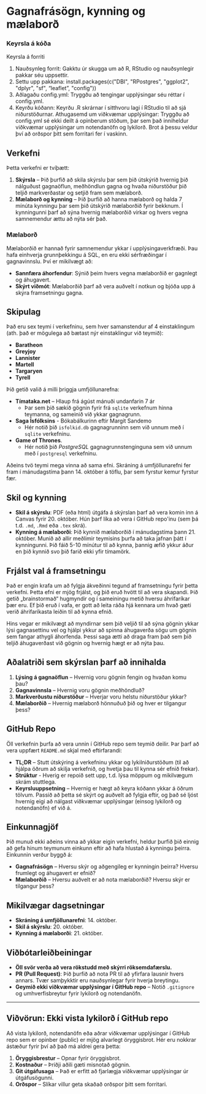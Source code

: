# Gagnafrásögn, kynning og mælaborð
### Keyrsla á kóða

Keyrsla á forriti
1. Nauðsynleg forrit: Gakktu úr skugga um að R, RStudio og nauðsynlegir pakkar séu uppsettir.
2. Settu upp pakkana:
   install.packages(c("DBI", "RPostgres", "ggplot2", "dplyr", "sf", “leaflet”, "config"))
3. Aðlagaðu config.yml: Tryggðu að tengingar upplýsingar séu réttar í config.yml.
4. Keyrðu kóðann: Keyrðu .R skrárnar í sitthvoru lagi í RStudio til að sjá niðurstöðurnar.
Athugasemd um viðkvæmar upplýsingar: Tryggðu að config.yml sé ekki deilt á opinberum stöðum, þar sem það inniheldur viðkvæmar upplýsingar um notendanöfn og lykilorð. Brot á þessu veldur því að orðspor þitt sem forritari fer í vaskinn.


## Verkefni

Þetta verkefni er tvíþætt:

1. **Skýrsla** – Þið þurfið að skila skýrslu þar sem þið útskýrið hvernig þið nálguðust gagnaöflun,
   meðhöndlun gagna og hvaða niðurstöður þið teljið markverðastar og setjið fram sem mælaborð.
2. **Mælaborð og kynning** – Þið þurfið að hanna mælaborð og halda 7 mínúta kynningu þar sem
   þið útskýrið mælaborðið fyrir bekknum. Í kynningunni þarf að sýna hvernig mælaborðið virkar og
   hvers vegna samnemendur ættu að nýta sér það.

### Mælaborð

Mælaborðið er hannað fyrir samnemendur ykkar í upplýsingaverkfræði. Þau hafa einhverja grunnþekkingu
á SQL, en eru ekki sérfræðingar í gagnavinnslu. Því er mikilvægt að:

- **Sannfæra áhorfendur**: Sýnið þeim hvers vegna mælaborðið er gagnlegt og áhugavert.
- **Skýrt viðmót**: Mælaborðið þarf að vera auðvelt í notkun og bjóða upp á skýra framsetningu
  gagna.

## Skipulag

Það eru sex teymi í verkefninu, sem hver samanstendur af 4 einstaklingum (ath. það er mögulega
að bætast nýr einstaklingur við teymið):

- **Baratheon**
- **Greyjoy**
- **Lannister**
- **Martell**
- **Targaryen**
- **Tyrell**

Þið getið valið á milli þriggja umfjöllunarefna:

- **Tímataka.net** – Hlaup frá ágúst mánuði undanfarin 7 ár
    - Þar sem þið sækið gögnin fyrir frá `sqlite` verkefnum hinna teymanna, og sameinið við ykkar
      gagnagrunn.
- **Saga Ísfólksins** - Bókabálkurinn eftir Margit Sandemo
    - Hér notið þið `isfolkid.db` gagnagrunninn sem við unnum með í `sqlite` verkefninu.
- **Game of Thrones**.
    - Hér notið þið _PostgreSQL_ gagnagrunnstenginguna sem við unnum með í `postgresql` verkefninu.

Aðeins tvö teymi mega vinna að sama efni. Skráning á umfjöllunarefni fer fram í mánudagstíma 
þann 14. október á töflu, þar sem fyrstur kemur fyrstur fær.

## Skil og kynning

- **Skil á skýrslu**: PDF (eða html) útgáfa á skýrslan þarf að vera komin inn á Canvas fyrir 20.
  október. Hún þarf líka að vera í GitHub repo'inu (sem þá t.d. `.md`, `.Rmd` eða `.tex` skrá).
- **Kynning á mælaborði**: Þið kynnið mælaborðið í mánudagstíma þann 21. október. Munið að allir
  meðlimir teymisins þurfa að taka jafnan þátt í kynningunni. Þið fáið 5-10 mínútur til að kynna,
  þannig æfið ykkur áður en þið kynnið svo þið farið ekki yfir tímamörk.

## Frjálst val á framsetningu

Það er engin krafa um að fylgja ákveðinni tegund af framsetningu fyrir þetta verkefni. Þetta efni er
mjög frjálst, og þið eruð hvött til að vera skapandi. Þið getið „brainstormað“ hugmyndir og í
sameiningu metið hversu áhrifaríkar þær eru. Ef þið eruð í vafa, er gott að leita ráða hjá kennara
um hvað gæti verið áhrifaríkasta leiðin til að kynna efnið.

Hins vegar er mikilvægt að myndirnar sem þið veljið til að sýna gögnin ykkar lýsi gagnasettinu vel
og hjálpi ykkur að spinna áhugaverða sögu um gögnin sem fangar athygli áhorfenda. Þessi saga ætti að
draga fram það sem þið teljið áhugaverðast við gögnin og hvernig hægt er að nýta þau.

## Aðalatriði sem skýrslan þarf að innihalda

1. **Lýsing á gagnaöflun** – Hvernig voru gögnin fengin og hvaðan komu þau?
2. **Gagnavinnsla** – Hvernig voru gögnin meðhöndluð?
3. **Markverðustu niðurstöður** – Hverjar voru helstu niðurstöður ykkar?
4. **Mælaborðið** – Hvernig mælaborð hönnuðuð þið og hver er tilgangur þess?

## GitHub Repo

Öll verkefnin þurfa að vera unnin í GitHub repo sem teymið deilir. Þar þarf að vera uppfært
`README.md` skjal með eftirfarandi:

- **TL;DR** – Stutt útskýring á verkefninu ykkar og lykilniðurstöðum (til að hjálpa öðrum að skilja
  verkefnið, og hvetja þau til kynna sér efnið frekar).
- **Strúktur** - Hverig er repoið sett upp, t.d. lýsa möppum og mikilvægum skrám stuttlega.
- **Keyrsluuppsetning** – Hvernig er hægt að keyra kóðann ykkar á öðrum tölvum. Passið að þetta sé
  skýrt og auðvelt að fylgja eftir, og það sé ljóst hvernig eigi að nálgast viðkvæmar upplýsingar 
  (einsog lykilorð og notendanöfn) ef við á.

## Einkunnagjöf

Þið munuð ekki aðeins vinna að ykkar eigin verkefni, heldur þurfið þið einnig að gefa hinum teymunum
einkunn eftir að hafa hlustað á kynningu þeirra. Einkunnin verður byggð á:

- **Gagnafrásögn** – Hversu skýr og aðgengileg er kynningin þeirra? Hversu frumlegt og áhugavert er
  efnið?
- **Mælaborðið** – Hversu auðvelt er að nota mælaborðið? Hversu skýr er tilgangur þess?

## Mikilvægar dagsetningar

- **Skráning á umfjöllunarefni**: 14. október.
- **Skil á skýrslu**: 20. október.
- **Kynning á mælaborði**: 21. október.

## Viðbótarleiðbeiningar

- **Öll svör verða að vera rökstudd með skýrri röksemdafærslu.**
- **PR (Pull Request)**: Þið þurfið að nota PR til að yfirfara lausnir hvers annars. Tvær samþykktir
  eru nauðsynlegar fyrir hverja breytingu.
- **Geymið ekki viðkvæmar upplýsingar í GitHub repo** – Notið `.gitignore` og umhverfisbreytur fyrir
  lykilorð og notendanöfn.

---

## Viðvörun: Ekki vista lykilorð í GitHub repo

Að vista lykilorð, notendanöfn eða aðrar viðkvæmar upplýsingar í GitHub repo sem er opinber (public)
er mjög alvarlegt öryggisbrot. Hér eru nokkrar ástæður fyrir því að það má aldrei gera þetta:

1. **Öryggisbrestur** – Opnar fyrir öryggisbrot.
2. **Kostnaður** – Þriðji aðili gæti misnotað gögnin.
3. **Git útgáfusaga** – Það er erfitt að fjarlægja viðkvæmar upplýsingar úr útgáfusögunni.
4. **Orðspor** – Slíkar villur geta skaðað orðspor þitt sem forritari.

